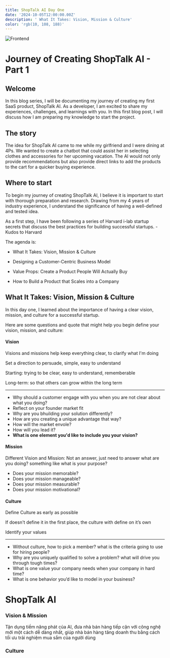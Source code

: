 ```yaml
---
title: ShopTalk AI Day One 
date: '2024-10-05T12:00:00.00Z'
description: ' What It Takes: Vision, Mission & Culture'
color: 'rgb(10, 108, 188)'
---
```

![Frontend](./vision.gif)

# Journey of Creating ShopTalk AI - Part 1

## Welcome

In this blog series, I will be documenting my journey of creating my first SaaS product, ShopTalk AI. As a developer, I am excited to share my experiences, challenges, and learnings with you. In this first blog post, I will discuss how I am preparing my knowledge to start the project.

## The story

The idea for ShopTalk AI came to me while my girlfriend and I were dining at 4Ps. We wanted to create a chatbot that could assist her in selecting clothes and accessories for her upcoming vacation. The AI would not only provide recommendations but also provide direct links to add the products to the cart for a quicker buying experience.

## Where to start

To begin my journey of creating ShopTalk AI, I believe it is important to start with thorough preparation and research. Drawing from my 4 years of industry experience, I understand the significance of having a well-defined and tested idea. 

As a first step, I have been following a series of Harvard i-lab startup secrets that discuss the best practices for building successful startups. - Kudos to Harvard

The agenda is:

- What It Takes: Vision, Mission & Culture

- Designing a Customer-Centric Business Model

- Value Props: Create a Product People Will Actually Buy

- How to Build a Product that Scales into a Company

## What It Takes: Vision, Mission & Culture

In this day one, I learned about the importance of having a clear vision, mission, and culture for a successful startup. 

Here are some questions and quote that might help you begin define your vision, mission, and culture:


#### Vision

Visions and missions help keep everything clear, to clarify what I'm doing

Set a direction to persuade, simple, easy to understand

Starting: trying to be clear, easy to understand, rememberable

Long-term: so that others can grow within the long term

----
- Why should a customer engage with you when you are not clear about what you doing?
- Reflect on your founder market fit
- Why are you bhuilding your solution differently?
- How are you creating a unique advantage that way?
- How will the market envole?
- How will you lead it?
- **What is one element you'd like to include you your vision?**

#### Mission
Different Vision and Mission: Not an answer, just need to answer what are you doing? something like what is your purpose?

- Does your mission memorable?
- Does your mission manageable?
- Does your mission measurable?
- Does your mission motivational?

#### Culture

Define Culture as early as possible

If doesn't define it in the first place, the culture with define on it’s own 

Identify your values

----
- Without culture, how to pick a member? what is the criteria going to use for hiring people?
- Why are you uniquely qualified to solve a problem? what will drive you through tough times? 
- What is one value your company needs when your company in hard time?
- What is one behavior you’d like to model in your business?


# ShopTalk AI

### Vision & Mission

 Tận dụng tiềm năng phát của AI, đưa nhà bán hàng tiếp cận với công nghệ mới một cách dễ dàng nhất, giúp nhà bán hàng tăng doanh thu bằng cách tối ưu trải nghiệm mua sắm của người dùng




### Culture

